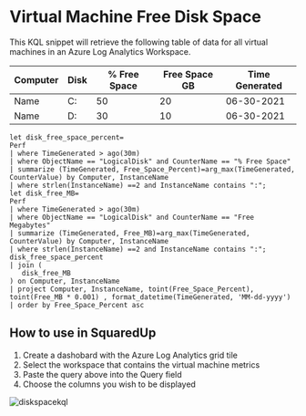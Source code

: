 # Virtual Machine Free Disk Space

This KQL snippet will retrieve the following table of data for all virtual machines in an Azure Log Analytics Workspace.

| Computer   	| Disk 	| % Free Space 	| Free Space GB 	| Time Generated 	|
|------------	|------	|--------------	|---------------	|----------------	|
| Name 	      | C:   	| 50           	| 20            	| 06-30-2021     	|
| Name       	| D:   	| 30           	| 10            	| 06-30-2021     	|


```
let disk_free_space_percent=
Perf 
| where TimeGenerated > ago(30m) 
| where ObjectName == "LogicalDisk" and CounterName == "% Free Space" 
| summarize (TimeGenerated, Free_Space_Percent)=arg_max(TimeGenerated, CounterValue) by Computer, InstanceName 
| where strlen(InstanceName) ==2 and InstanceName contains ":";
let disk_free_MB=
Perf 
| where TimeGenerated > ago(30m) 
| where ObjectName == "LogicalDisk" and CounterName == "Free Megabytes" 
| summarize (TimeGenerated, Free_MB)=arg_max(TimeGenerated, CounterValue) by Computer, InstanceName 
| where strlen(InstanceName) ==2 and InstanceName contains ":";
disk_free_space_percent 
| join (
   disk_free_MB 
) on Computer, InstanceName
| project Computer, InstanceName, toint(Free_Space_Percent), toint(Free_MB * 0.001) , format_datetime(TimeGenerated, 'MM-dd-yyyy')
| order by Free_Space_Percent asc
```

## How to use in SquaredUp
1. Create a dashobard with the Azure Log Analytics grid tile
2. Select the workspace that contains the virtual machine metrics
3. Paste the query above into the Query field
4. Choose the columns you wish to be displayed

![diskspacekql](https://user-images.githubusercontent.com/18680913/123928080-71ea7280-d985-11eb-8724-605c213a7527.png)
